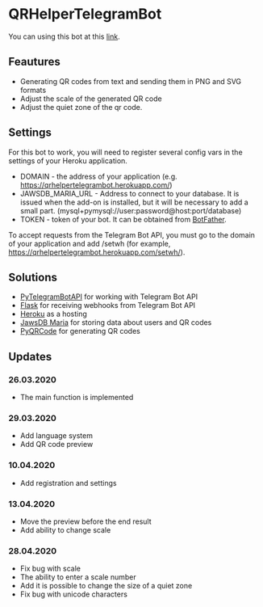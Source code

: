 # QRHelperTelegramBot
You can using this bot at this [link](https://t.me/qr_helper_bot).
## Feautures
- Generating QR codes from text and sending them in PNG and SVG formats
- Adjust the scale of the generated QR code
- Adjust the quiet zone of the qr code.
## Settings
For this bot to work, you will need to register several config vars in the settings of your Heroku application.

- DOMAIN - the address of your application (e.g. https://qrhelpertelegrambot.herokuapp.com/)
- JAWSDB_MARIA_URL - Address to connect to your database. It is issued when the add-on is installed, but it will be necessary to add a small part. (mysql+pymysql://user:password@host:port/database)
- TOKEN - token of your bot. It can be obtained from [BotFather](https://t.me/botfather).

To accept requests from the Telegram Bot API, you must go to the domain of your application and add /setwh (for example, https://qrhelpertelegrambot.herokuapp.com/setwh/).
## Solutions
- [PyTelegramBotAPI](https://github.com/eternnoir/pyTelegramBotAPI) for working with Telegram Bot API
- [Flask](https://github.com/pallets/flask) for receiving webhooks from Telegram Bot API
- [Heroku](https://heroku.com/) as a hosting
- [JawsDB Maria](https://elements.heroku.com/addons/jawsdb-maria) for storing data about users and QR codes
- [PyQRCode](https://github.com/mnooner256/pyqrcode) for generating QR codes
## Updates
### 26.03.2020
- The main function is implemented
### 29.03.2020
- Add language system
- Add QR code preview
### 10.04.2020
- Add registration and settings
### 13.04.2020
- Move the preview before the end result
- Add ability to change scale
### 28.04.2020
- Fix bug with scale
- The ability to enter a scale number
- Add it is possible to change the size of a quiet zone
- Fix bug with unicode characters